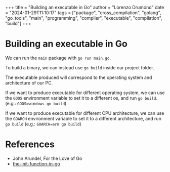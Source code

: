 +++
title = "Building an executable in Go"
author = "Lorenzo Drumond"
date = "2024-01-29T11:10:17"
tags = ["package",  "cross_compilation",  "golang",  "go_tools",  "main",  "programming",  "compiler",  "executable",  "compilation",  "build"]
+++


# Building an executable in Go
We can run the `main` package with `go run main.go`.

To build a binary, we can instead use `go build` inside our project folder.

The executable produced will correspond to the operating system and architecture of our PC.

If we want to produce executable for different operating system, we can use the `GOOS` environment variable to set it to a different os, and run `go build`. (e.g.: `GOOS=windows go build`)

If we want to produce executable for different CPU architecture, we can use the `GOARCH` environment variable to set it to a different architecture, and run `go build` (e.g.: `GOARCH=arm go build`)

# References
- John Arundel, For the Love of Go
- [the-init-function-in-go](/wiki/the-init-function-in-go/)

